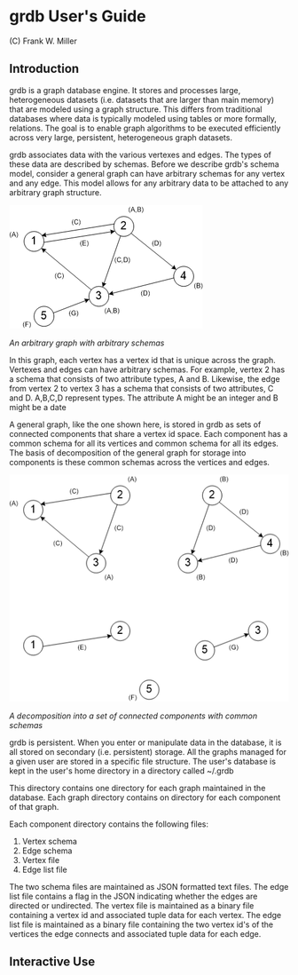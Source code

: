grdb User's Guide
===================

(C) Frank W. Miller

Introduction
------------

grdb is a graph database engine.  It stores and processes large,
heterogeneous datasets (i.e. datasets that are larger than main memory)
that are modeled using a graph structure.  This differs from traditional
databases where data is typically modeled using tables or more formally,
relations.  The goal is to enable graph algorithms to be executed
efficiently across very large, persistent, heterogeneous graph datasets.

grdb associates data with the various vertexes and edges.  The types of
these data are described by schemas.  Before we describe grdb's schema
model, consider a general graph can have arbitrary schemas for any vertex
and any edge.  This model allows for any arbitrary data to be attached to
any arbitrary graph structure.

![alt text](https://github.com/fwmiller/pygrdb/blob/master/doc/images/general_graph.png "General Graph")

*An arbitrary graph with arbitrary schemas*

In this graph, each vertex has a vertex id that is unique across the graph.
Vertexes and edges can have arbitrary schemas.  For example, vertex 2 has
a schema that consists of two attribute types, A and B.  Likewise, the edge
from vertex 2 to vertex 3 has a schema that consists of two attributes,
C and D.  A,B,C,D represent types.  The attribute A might be an integer
and B might be a date

A general graph, like the one shown here, is stored in grdb as sets of
connected components that share a vertex id space.  Each component has
a common schema for all its vertices and common schema for all its edges.
The basis of decomposition of the general graph for storage into components
is these common schemas across the vertices and edges.

![alt text](https://github.com/fwmiller/pygrdb/blob/master/doc/images/decomposed_graph.png "Decomposed Graph")

*A decomposition into a set of connected components with common schemas*

grdb is persistent.  When you enter or manipulate data in the database,
it is all stored on secondary (i.e. persistent) storage.  All the graphs
managed for a given user are stored in a specific file structure.
The user's database is kept in the user's home directory in a directory
called ~/.grdb

This directory contains one directory for each graph maintained in the
database.  Each graph directory contains on directory for each component
of that graph.

Each component directory contains the following files:
1. Vertex schema
2. Edge schema
3. Vertex file
4. Edge list file

The two schema files are maintained as JSON formatted text files.  The
edge list file contains a flag in the JSON indicating whether the edges
are directed or undirected.  The vertex file is maintained as a binary
file containing a vertex id and associated tuple data for each vertex.
The edge list file is maintained as a binary file containing the two vertex
id's of the vertices the edge connects and associated tuple data for each
edge.

Interactive Use
---------------
